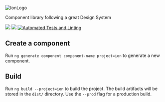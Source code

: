 ![IonLogo](https://user-images.githubusercontent.com/6165180/177863336-9dcb9441-035d-4c2c-ad84-4e3734a99fab.png)

Component library following a great Design System

<a href="https://codeclimate.com/github/iurynogueira/ion/maintainability"><img src="https://api.codeclimate.com/v1/badges/22e2c6dab72fd7234e24/maintainability" /></a>
<a href="https://codeclimate.com/github/iurynogueira/ion/test_coverage"><img src="https://api.codeclimate.com/v1/badges/22e2c6dab72fd7234e24/test_coverage" /></a>
[![Automated Tests and Linting](https://github.com/iurynogueira/ion/actions/workflows/main.yml/badge.svg)](https://github.com/iurynogueira/ion/actions/workflows/main.yml)
## Create a component

Run `ng generate component component-name project=ion` to generate a new component.

## Build

Run `ng build --project=ion` to build the project. The build artifacts will be stored in the `dist/` directory. Use the `--prod` flag for a production build.
